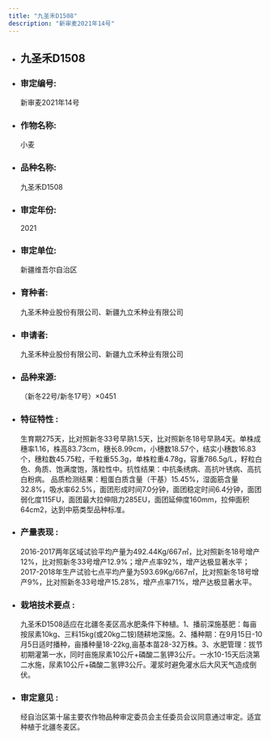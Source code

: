 ```yaml
---
title: "九圣禾D1508"
description: "新审麦2021年14号"
---
```

* ## 九圣禾D1508
* ###  审定编号:  
   新审麦2021年14号

*  ### 作物名称:  
   小麦

*   ###  品种名称: 
    九圣禾D1508

*   ### 审定年份: 
    2021

*   ### 审定单位:  
    新疆维吾尔自治区

*   ### 育种者:  
    九圣禾种业股份有限公司、新疆九立禾种业有限公司

*   ### 申请者:  
    九圣禾种业股份有限公司、新疆九立禾种业有限公司

*   ### 品种来源:  
    （新冬22号/新冬17号）×0451

*   ### 特征特性 : 
    生育期275天，比对照新冬33号早熟1.5天，比对照新冬18号早熟4天。单株成穗率1.16，株高83.73cm，穗长8.99cm，小穗数18.57个，结实小穗数16.83个，穗粒数45.75粒，千粒重55.3g，单株粒重4.78g，容重786.5g/L，籽粒白色、角质、饱满度饱，落粒性中。抗性结果：中抗条绣病、高抗叶锈病、高抗白粉病。
品质检测结果：粗蛋白质含量（干基）15.45%，湿面筋含量32.8%，吸水率62.5%，面团形成时间7.0分钟，面团稳定时间6.4分钟，面团弱化度115FU，面团最大拉伸阻力285EU，面团延伸度160mm，拉伸面积64cm2，达到中筋类型品种标准。

*   ### 产量表现 : 
    2016-2017两年区域试验平均产量为492.44Kg/667㎡，比对照新冬18号增产12%，比对照新冬33号增产12.9%；增产点率92%，增产达极显著水平；2017-2018年生产试验七点平均产量为593.69Kg/667㎡，比对照新冬18号增产9%，比对照新冬33号增产15.28%，增产点率71%，增产达极显著水平。

*   ### 栽培技术要点 : 
    九圣禾D1508适应在北疆冬麦区高水肥条件下种植。1、播前深施基肥：每亩按尿素10kg、三料15kg(或20kg二铵)随耕地深施。2、播种期：在9月15日-10月5日适时播种，亩播种量18-22kg,亩基本苗28-32万株。3、水肥管理：拔节初期灌第一水，同时亩施尿素10公斤+磷酸二氢钾3公斤。一水10-15天后浇第二水施，尿素10公斤+磷酸二氢钾3公斤。灌浆时避免灌水后大风天气造成倒伏。

*   ### 审定意见 : 
    经自治区第十届主要农作物品种审定委员会主任委员会议同意通过审定。适宜种植于北疆冬麦区。
